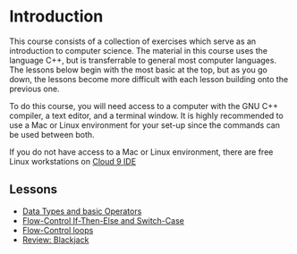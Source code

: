 # Introduction
This course consists of a collection of exercises which serve as an introduction
to computer science. The material in this course uses the language C++, but is
transferrable to general most computer languages. The lessons below begin with
the most basic at the top, but as you go down, the lessons become more difficult
with each lesson building onto the previous one.

To do this course, you will need access to a computer with the GNU C++ compiler,
a text editor, and a terminal window. It is highly recommended to use a Mac or
Linux environment for your set-up since the commands can be used between both.

If you do not have access to a Mac or Linux environment, there are free Linux 
workstations on [Cloud 9 IDE](http://c9.io)

## Lessons
* [Data Types and basic Operators](basic-math/README.md)
* [Flow-Control If-Then-Else and Switch-Case](flow-control/README.md)
* [Flow-Control loops](loops/README.md)
* [Review: Blackjack](blackjack/README.md)